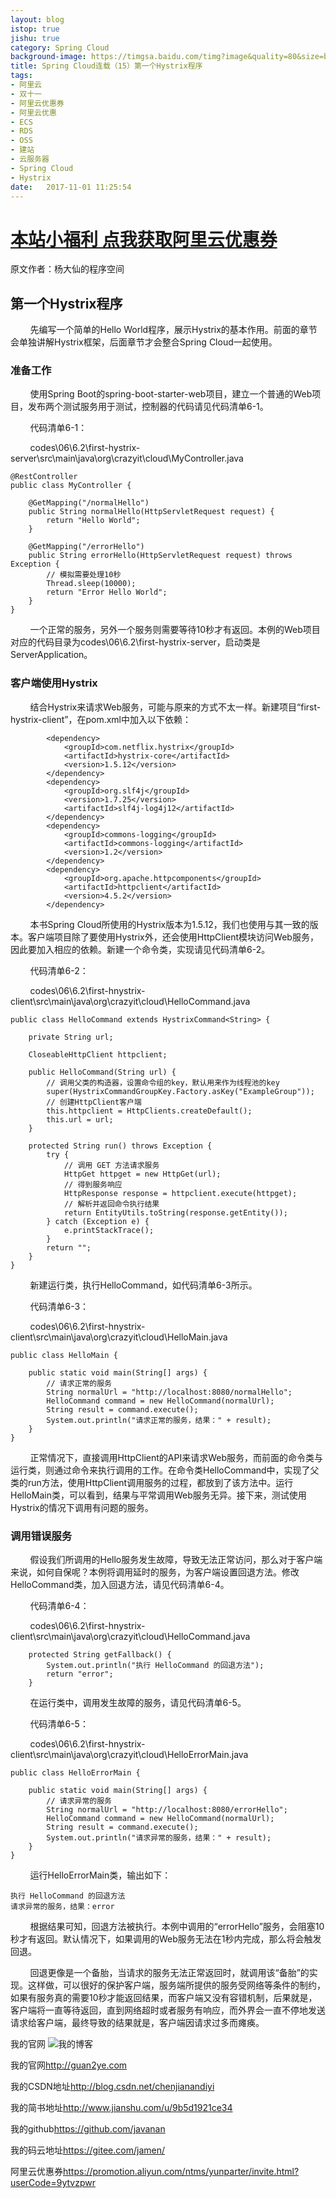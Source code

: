 ```yaml
---
layout: blog
istop: true
jishu: true
category: Spring Cloud
background-image: https://timgsa.baidu.com/timg?image&quality=80&size=b9999_10000&sec=1510224935&di=9f3a08de5dadc9c282de3f02a7a003f6&imgtype=jpg&er=1&src=http%3A%2F%2Fs2.51cto.com%2Fwyfs02%2FM02%2F8E%2F8D%2FwKiom1jFACCx2lbgAAEWcb8v6-w59.jpeg-wh_651x-s_2509118232.jpeg
title: Spring Cloud连载（15）第一个Hystrix程序
tags:
- 阿里云
- 双十一
- 阿里云优惠券
- 阿里云优惠
- ECS
- RDS
- OSS
- 建站
- 云服务器
- Spring Cloud
- Hystrix
date:   2017-11-01 11:25:54
---
```


# **[本站小福利 点我获取阿里云优惠券](https://promotion.aliyun.com/ntms/yunparter/invite.html?userCode=9ytvzpwr)**

原文作者：杨大仙的程序空间


## 第一个Hystrix程序

        先编写一个简单的Hello World程序，展示Hystrix的基本作用。前面的章节会单独讲解Hystrix框架，后面章节才会整合Spring Cloud一起使用。

### 准备工作

        使用Spring Boot的spring-boot-starter-web项目，建立一个普通的Web项目，发布两个测试服务用于测试，控制器的代码请见代码清单6-1。

        代码清单6-1：

        codes\06\6.2\first-hystrix-server\src\main\java\org\crazyit\cloud\MyController.java

```
@RestController
public class MyController {

	@GetMapping("/normalHello")
	public String normalHello(HttpServletRequest request) {
		return "Hello World";
	}

	@GetMapping("/errorHello")
	public String errorHello(HttpServletRequest request) throws Exception {
		// 模拟需要处理10秒
		Thread.sleep(10000);
		return "Error Hello World";
	}
}

```

        一个正常的服务，另外一个服务则需要等待10秒才有返回。本例的Web项目对应的代码目录为codes\06\6.2\first-hystrix-server，启动类是ServerApplication。

### 客户端使用Hystrix

        结合Hystrix来请求Web服务，可能与原来的方式不太一样。新建项目“first-hystrix-client”，在pom.xml中加入以下依赖：

```
		<dependency>
			<groupId>com.netflix.hystrix</groupId>
			<artifactId>hystrix-core</artifactId>
			<version>1.5.12</version>
		</dependency>
		<dependency>
			<groupId>org.slf4j</groupId>
			<version>1.7.25</version>
			<artifactId>slf4j-log4j12</artifactId>
		</dependency>
		<dependency>
			<groupId>commons-logging</groupId>
			<artifactId>commons-logging</artifactId>
			<version>1.2</version>
		</dependency>
		<dependency>
			<groupId>org.apache.httpcomponents</groupId>
			<artifactId>httpclient</artifactId>
			<version>4.5.2</version>
		</dependency>

```

        本书Spring Cloud所使用的Hystrix版本为1.5.12，我们也使用与其一致的版本。客户端项目除了要使用Hystrix外，还会使用HttpClient模块访问Web服务，因此要加入相应的依赖。新建一个命令类，实现请见代码清单6-2。

        代码清单6-2：

        codes\06\6.2\first-hnystrix-client\src\main\java\org\crazyit\cloud\HelloCommand.java

```
public class HelloCommand extends HystrixCommand<String> {

	private String url;

	CloseableHttpClient httpclient;

	public HelloCommand(String url) {
		// 调用父类的构造器，设置命令组的key，默认用来作为线程池的key
		super(HystrixCommandGroupKey.Factory.asKey("ExampleGroup"));
		// 创建HttpClient客户端
		this.httpclient = HttpClients.createDefault();
		this.url = url;
	}

	protected String run() throws Exception {
		try {
			// 调用 GET 方法请求服务
			HttpGet httpget = new HttpGet(url);
			// 得到服务响应
			HttpResponse response = httpclient.execute(httpget);
			// 解析并返回命令执行结果
			return EntityUtils.toString(response.getEntity());
		} catch (Exception e) {
			e.printStackTrace();
		}
		return "";
	}
}

```

        新建运行类，执行HelloCommand，如代码清单6-3所示。

        代码清单6-3：

        codes\06\6.2\first-hnystrix-client\src\main\java\org\crazyit\cloud\HelloMain.java

```
public class HelloMain {

	public static void main(String[] args) {
		// 请求正常的服务
		String normalUrl = "http://localhost:8080/normalHello";
		HelloCommand command = new HelloCommand(normalUrl);
		String result = command.execute();
		System.out.println("请求正常的服务，结果：" + result);
	}
}

```

        正常情况下，直接调用HttpClient的API来请求Web服务，而前面的命令类与运行类，则通过命令来执行调用的工作。在命令类HelloCommand中，实现了父类的run方法，使用HttpClient调用服务的过程，都放到了该方法中。运行HelloMain类，可以看到，结果与平常调用Web服务无异。接下来，测试使用Hystrix的情况下调用有问题的服务。

### 调用错误服务

        假设我们所调用的Hello服务发生故障，导致无法正常访问，那么对于客户端来说，如何自保呢？本例将调用延时的服务，为客户端设置回退方法。修改HelloCommand类，加入回退方法，请见代码清单6-4。

        代码清单6-4：

        codes\06\6.2\first-hnystrix-client\src\main\java\org\crazyit\cloud\HelloCommand.java

```
	protected String getFallback() {
		System.out.println("执行 HelloCommand 的回退方法");
		return "error";
	}

```

        在运行类中，调用发生故障的服务，请见代码清单6-5。

        代码清单6-5：

        codes\06\6.2\first-hnystrix-client\src\main\java\org\crazyit\cloud\HelloErrorMain.java

```
public class HelloErrorMain {

	public static void main(String[] args) {
		// 请求异常的服务
		String normalUrl = "http://localhost:8080/errorHello";
		HelloCommand command = new HelloCommand(normalUrl);
		String result = command.execute();
		System.out.println("请求异常的服务，结果：" + result);
	}
}

```

        运行HelloErrorMain类，输出如下：

```
执行 HelloCommand 的回退方法
请求异常的服务，结果：error

```

        根据结果可知，回退方法被执行。本例中调用的“errorHello”服务，会阻塞10秒才有返回。默认情况下，如果调用的Web服务无法在1秒内完成，那么将会触发回退。

        回退更像是一个备胎，当请求的服务无法正常返回时，就调用该“备胎”的实现。这样做，可以很好的保护客户端，服务端所提供的服务受网络等条件的制约，如果有服务真的需要10秒才能返回结果，而客户端又没有容错机制，后果就是，客户端将一直等待返回，直到网络超时或者服务有响应，而外界会一直不停地发送请求给客户端，最终导致的结果就是，客户端因请求过多而瘫痪。






我的官网
![我的博客](https://github.com/javanan/javanan.github.io/blob/master/style/images/slifelogo.png?raw=true)

我的官网<http://guan2ye.com>

我的CSDN地址<http://blog.csdn.net/chenjianandiyi>

我的简书地址<http://www.jianshu.com/u/9b5d1921ce34>

我的github<https://github.com/javanan>

我的码云地址<https://gitee.com/jamen/>

阿里云优惠券<https://promotion.aliyun.com/ntms/yunparter/invite.html?userCode=9ytvzpwr>




